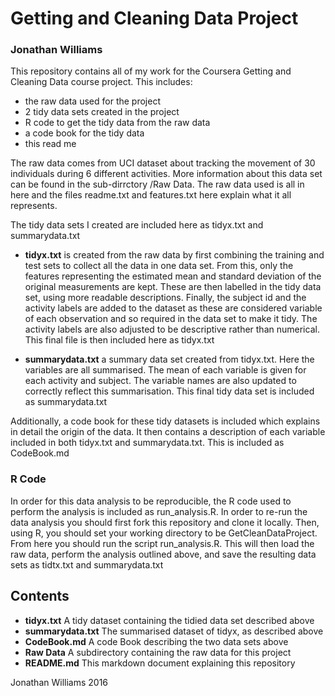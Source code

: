 # Getting and Cleaning Data Project  
### Jonathan Williams

This repository contains all of my work for the Coursera Getting and Cleaning Data course project. This includes:  
* the raw data used for the project  
* 2 tidy data sets created in the project  
* R code to get the tidy data from the raw data
* a code book for the tidy data  
* this read me

The raw data comes from  UCI dataset about tracking the movement of 30 individuals during 6 different activities. More information about this data set can be found in the sub-dirrctory /Raw Data. The raw data used is all in here and the files readme.txt and features.txt here explain what it all represents.

The tidy data sets I created are included here as tidyx.txt and summarydata.txt

* **tidyx.txt** is created from the raw data by first combining the training and test sets to collect all the data in one data set. From this, only the features representing the estimated mean and standard deviation of the original measurements are kept. These are then labelled in the tidy data set, using more readable descriptions. Finally, the  subject id and the activity labels are added to the dataset as these are considered variable of each observation and so required in the data set to make it tidy. The activity labels are also adjusted to be descriptive rather than numerical. This final file is then included here as tidyx.txt

* **summarydata.txt** a summary data set created from tidyx.txt. Here the variables are all summarised. The mean of each variable is given for each activity and subject. The variable names are also updated to correctly reflect this summarisation. This final tidy data set is included as summarydata.txt

Additionally, a code book for these tidy datasets is included which explains in detail the origin of the data. It then contains a description of each variable included in both tidyx.txt and summarydata.txt. This is included as  CodeBook.md

### R Code

In order for this data analysis to be reproducible, the R code used to perform the analysis is included as run_analysis.R. In order to re-run the data analysis you should first fork this repository and clone it locally. Then, using R, you should set your working directory to be GetCleanDataProject. From here you should run the script run_analysis.R. This will then load the raw data, perform the analysis outlined above, and save the resulting data sets as tidtx.txt and summarydata.txt

## Contents

* **tidyx.txt** A tidy dataset containing the tidied data set described above  
* **summarydata.txt** The summarised dataset of tidyx, as described above  
* **CodeBook.md** A code Book describing the two data sets above  
* **Raw Data** A subdirectory containing the raw data for this project
* **README.md** This markdown document explaining this repository

Jonathan Williams 2016